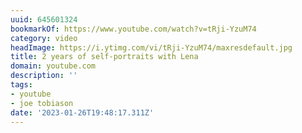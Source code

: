 ```yaml
---
uuid: 645601324
bookmarkOf: https://www.youtube.com/watch?v=tRji-YzuM74
category: video
headImage: https://i.ytimg.com/vi/tRji-YzuM74/maxresdefault.jpg
title: 2 years of self-portraits with Lena
domain: youtube.com
description: ''
tags:
- youtube
- joe tobiason
date: '2023-01-26T19:48:17.311Z'
---
```



